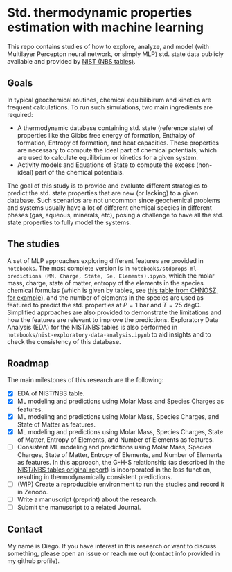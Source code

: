 # Std. thermodynamic properties estimation with machine learning

This repo contains studies of how to explore, analyze, and model (with Multilayer Percepton neural network, or simply MLP) std. state data publicly available and provided by [NIST (NBS tables)](https://data.nist.gov/od/id/mds2-2124).

## Goals

In typical geochemical routines, chemical equibilibirum and kinetics are frequent calculations. To run such simulations, two main ingredients are required:

* A thermodynamic database containing std. state (reference state) of properties like the Gibbs free energy of formation, Enthalpy of formation, Entropy of formation, and heat capacities. These properties are necessary to compute the ideal part of chemical potentials, which are used to calculate equilibrium or kinetics for a given system.
* Activity models and Equations of State to compute the excess (non-ideal) part of the chemical potentials.

The goal of this study is to provide and evaluate different strategies to predict the std. state properties that are new (or lacking) to a given database. Such scenarios are not uncommon since geochemical problems and systems usually have a lot of different chemical species in different phases (gas, aqueous, minerals, etc), posing a challenge to have all the std. state properties to fully model the systems.

## The studies

A set of MLP approaches exploring different features are provided in `notebooks`. The most complete version is in `notebooks/stdprops-ml-predictions (MM, Charge, State, Se, Elements).ipynb`, which the molar mass, charge, state of matter, entropy of the elements in the species chemical formulas (which is given by tables, see [this table from CHNOSZ, for example](https://github.com/jedick/CHNOSZ/blob/main/inst/extdata/thermo/element.csv)), and the number of elements in the species are used as featured to predict the std. properties at $P = 1$ bar and $T = 25$ degC. Simplified approaches are also provided to demonstrate the limitations and how the features are relevant to improve the predictions. Exploratory Data Analysis (EDA) for the NIST/NBS tables is also performed in `notebooks/nist-exploratory-data-analysis.ipynb` to aid insights and to check the consistency of this database.

## Roadmap

The main milestones of this research are the following:

* [X] EDA of NIST/NBS table.
* [X] ML modeling and predictions using Molar Mass and Species Charges as features.
* [X] ML modeling and predictions using Molar Mass, Species Charges, and State of Matter as features.
* [X] ML modeling and predictions using Molar Mass, Species Charges, State of Matter, Entropy of Elements, and Number of Elements as features.
* [ ] Consistent ML modeling and predictions using Molar Mass, Species Charges, State of Matter, Entropy of Elements, and Number of Elements as features. In this approach, the G-H-S relationship (as described in the [NIST/NBS tables original report](https://srd.nist.gov/JPCRD/jpcrdS2Vol11.pdf)) is incorporated in the loss function, resulting in thermodynamically consistent predictions.
* [ ] (WIP) Create a reproducible environment to run the studies and record it in Zenodo.
* [ ] Write a manuscript (preprint) about the research.
* [ ] Submit the manuscript to a related Journal.

## Contact

My name is Diego. If you have interest in this research or want to discuss something, please open an issue or reach me out (contact info provided in my github profile).
